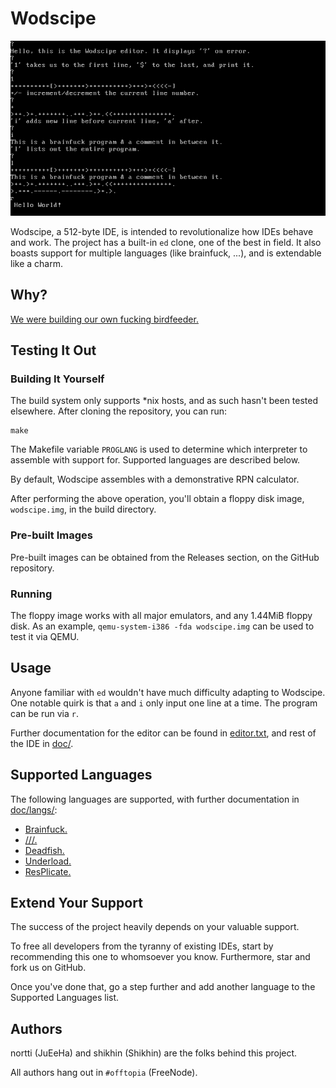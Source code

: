 # Wodscipe

![Screenshot](wodscipe.png)

Wodscipe, a 512-byte IDE, is intended to revolutionalize how IDEs behave and
work. The project has a built-in `ed` clone, one of the best in field. It
also boasts support for multiple languages (like brainfuck, ...), and is
extendable like a charm.

## Why?

[We were building our own fucking birdfeeder.](http://natashenka.ca/pocorgtfo02.pdf)

## Testing It Out

### Building It Yourself

The build system only supports *nix hosts, and as such hasn't been tested
elsewhere. After cloning the repository, you can run:

    make

The Makefile variable `PROGLANG` is used to determine which
interpreter to assemble with support for. Supported languages are described
below.

By default, Wodscipe assembles with a demonstrative RPN calculator.

After performing the above operation, you'll obtain a floppy disk image, 
`wodscipe.img`, in the build directory.

### Pre-built Images

Pre-built images can be obtained from the Releases section, on the GitHub
repository.

### Running

The floppy image works with all major emulators, and any 1.44MiB floppy disk.
As an example, `qemu-system-i386 -fda wodscipe.img` can be used to test it
via QEMU.

## Usage

Anyone familiar with `ed` wouldn't have much difficulty adapting to Wodscipe.
One notable quirk is that `a` and `i` only input one line at a time.
The program can be run via `r`.

Further documentation for the editor can be found in
[editor.txt](doc/editor.txt), and rest of the IDE in [doc/](doc/).

## Supported Languages

The following languages are supported, with further documentation in
[doc/langs/](doc/langs/):

* [Brainfuck.](http://esolangs.org/wiki/Brainfuck)
* [///.](http://esolangs.org/wiki/Slashes)
* [Deadfish.](http://esolangs.org/wiki/Deadfish)
* [Underload.](http://esolangs.org/wiki/Underload)
* [ResPlicate.](http://esolangs.org/wiki/ResPlicate)

## Extend Your Support

The success of the project heavily depends on your valuable support.

To free all developers from the tyranny of existing IDEs, start by recommending
this one to whomsoever you know. Furthermore, star and fork us on GitHub.

Once you've done that, go a step further and add another language to the
Supported Languages list.

## Authors

nortti (JuEeHa) and shikhin (Shikhin) are the folks behind this project.

All authors hang out in `#offtopia` (FreeNode).
